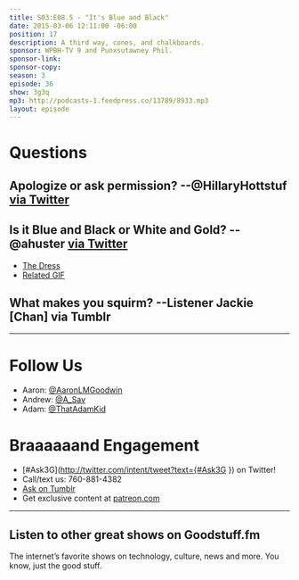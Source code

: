 ```yaml
---
title: S03:E08.5 - "It's Blue and Black"
date: 2015-03-06 12:11:00 -06:00
position: 17
description: A third way, cones, and chalkboards.
sponsor: WPBH-TV 9 and Punxsutawney Phil.
sponsor-link: 
sponsor-copy: 
season: 3
episode: 36
show: 3g3q
mp3: http://podcasts-1.feedpress.co/13789/8933.mp3
layout: episode
---
```


# Questions

## Apologize or ask permission? --@HillaryHottstuf [via Twitter](https://twitter.com/HillaryHottstuf/status/570035076173582336)

## Is it Blue and Black or White and Gold? --@ahuster [via Twitter](https://twitter.com/ahuster/status/571298184372363265)
- [The Dress](http://www.wired.com/2015/02/science-one-agrees-color-dress/)
- [Related GIF](http://i.imgur.com/qShH5re.gif)

## What makes you squirm? --Listener Jackie [Chan] via Tumblr

***

# Follow Us
* Aaron: [@AaronLMGoodwin](http://twitter.com/aaronlmgoodwin)
* Andrew: [@A_Sav](http://twitter.com/a_sav)
* Adam: [@ThatAdamKid](http://twitter.com/thatadamkid)

# Braaaaaand Engagement
* [#Ask3G](http://twitter.com/intent/tweet?text={#Ask3G }) on Twitter!
* Call/text us: 760-881-4382
* [Ask on Tumblr](http://3g3q.co/ask)
* Get exclusive content at [patreon.com](http://www.patreon.com/3g3q)

***

## Listen to other great shows on Goodstuff.fm
The internet’s favorite shows on technology, culture, news and more. You know, just the good stuff.
